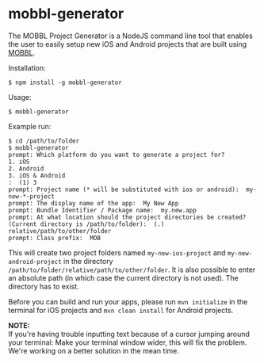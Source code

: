 mobbl-generator
===================================
The MOBBL Project Generator is a NodeJS command line tool that enables the user to easily setup new iOS and Android projects that are built using [MOBBL](http://www.mobbl.org/).

Installation:

    $ npm install -g mobbl-generator

Usage:

    $ mobbl-generator

Example run:

    $ cd /path/to/folder
    $ mobbl-generator
    prompt: Which platform do you want to generate a project for?
    1. iOS
    2. Android
    3. iOS & Android
    :  (1) 3
    prompt: Project name (* will be substituted with ios or android):  my-new-*-project
    prompt: The display name of the app:  My New App
    prompt: Bundle Identifier / Package name:  my.new.app
    prompt: At what location should the project directories be created? (Current directory is /path/to/folder):  (.) relative/path/to/other/folder
    prompt: Class prefix:  MOB
    
This will create two project folders named `my-new-ios-project` and `my-new-android-project` in the directory `/path/to/folder/relative/path/to/other/folder`. It is also possible to enter an absolute path (in which case the current directory is not used). The directory has to exist.

Before you can build and run your apps, please run `mvn initialize` in the
terminal for iOS projects and `mvn clean install` for Android projects.

**NOTE:**  
If you're having trouble inputting text because of a cursor jumping around your terminal: Make your terminal window wider, this will fix the problem. We're working on a better solution in the mean time.
